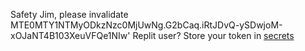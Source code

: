 Safety Jim, please invalidate MTE0MTY1NTMyODkzNzc0MjUwNg.G2bCaq.iRtJDvQ-ySDwjoM-xOJaNT4B103XeuVFQe1NIw'
Replit user? Store your token in [secrets](https://docs.replit.com/programming-ide/workspace-features/storing-sensitive-information-environment-variables)
